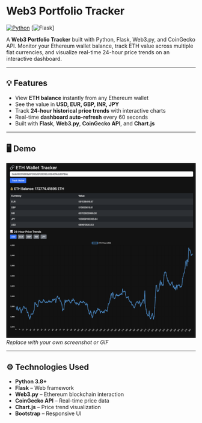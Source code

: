 # Web3 Portfolio Tracker

[![Python](https://img.shields.io/badge/Python-3.8%2B-blue)](https://www.python.org/) [![Flask](https://img.shields.io/badge/Flask-2.3-green)]

A **Web3 Portfolio Tracker** built with Python, Flask, Web3.py, and CoinGecko API. Monitor your Ethereum wallet balance, track ETH value across multiple fiat currencies, and visualize real-time 24-hour price trends on an interactive dashboard.  

---

## 💡 Features

- View **ETH balance** instantly from any Ethereum wallet  
- See the value in **USD, EUR, GBP, INR, JPY**  
- Track **24-hour historical price trends** with interactive charts  
- Real-time **dashboard auto-refresh** every 60 seconds  
- Built with **Flask**, **Web3.py**, **CoinGecko API**, and **Chart.js**

---

## 🖥️ Demo

![Web3 Portfolio Tracker Preview](https://raw.githubusercontent.com/anishkumarait/web3-portfolio-tracker/main/demo.png)  
*Replace with your own screenshot or GIF*

---

## ⚙️ Technologies Used

- **Python 3.8+**  
- **Flask** – Web framework  
- **Web3.py** – Ethereum blockchain interaction  
- **CoinGecko API** – Real-time price data  
- **Chart.js** – Price trend visualization  
- **Bootstrap** – Responsive UI  

